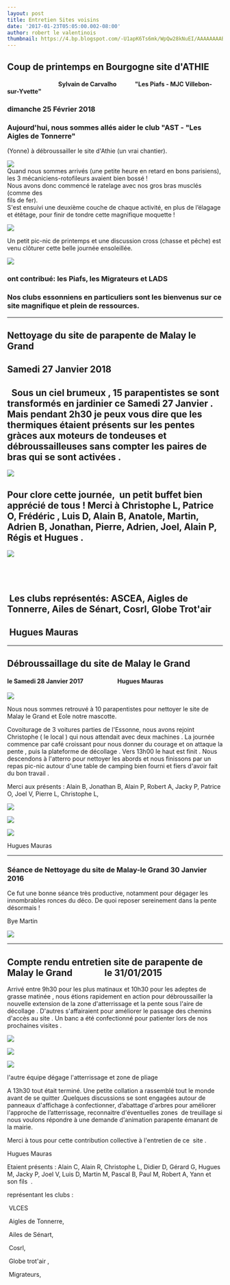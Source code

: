 ```yaml
---
layout: post
title: Entretien Sites voisins
date: '2017-01-23T05:05:00.002-08:00'
author: robert le valentinois
thumbnail: https://4.bp.blogspot.com/-U1apK6Ts6mk/WpQw28kNuEI/AAAAAAAABbo/w-mEauCHl5IMxY7UiFTeLqvtIQViuU0dwCLcBGAs/s72-c/image3.jpeg
---
```

## Coup de printemps en Bourgogne site d'ATHIE

#### &nbsp;&nbsp;&nbsp;&nbsp;&nbsp;&nbsp;&nbsp;&nbsp;&nbsp;&nbsp;&nbsp;&nbsp;&nbsp;&nbsp;&nbsp;&nbsp;&nbsp;&nbsp;&nbsp;&nbsp;&nbsp;&nbsp;&nbsp;&nbsp;&nbsp;&nbsp;&nbsp;&nbsp;&nbsp;&nbsp;&nbsp;&nbsp;&nbsp;&nbsp;&nbsp; Sylvain de Carvalho&nbsp;&nbsp;&nbsp;&nbsp;&nbsp;&nbsp;&nbsp;&nbsp;&nbsp;&nbsp;&nbsp;&nbsp; "Les Piafs - MJC Villebon-sur-Yvette"

### dimanche 25 Février 2018

### Aujourd'hui, nous sommes allés aider le club "AST - "Les Aigles de Tonnerre"  
 (Yonne) à débroussailler le site d'Athie (un vrai chantier).

[![](https://4.bp.blogspot.com/-U1apK6Ts6mk/WpQw28kNuEI/AAAAAAAABbo/w-mEauCHl5IMxY7UiFTeLqvtIQViuU0dwCLcBGAs/s640/image3.jpeg)](https://4.bp.blogspot.com/-U1apK6Ts6mk/WpQw28kNuEI/AAAAAAAABbo/w-mEauCHl5IMxY7UiFTeLqvtIQViuU0dwCLcBGAs/s1600/image3.jpeg)  
 Quand nous sommes arrivés (une petite heure en retard en bons parisiens),  
 les 3 mécaniciens-rotofileurs avaient bien bossé !  
 Nous avons donc commencé le ratelage avec nos gros bras musclés (comme des  
 fils de fer).  
 S'est ensuivi une deuxième couche de chaque activité, en plus de l’élagage  
 et étêtage, pour finir de tondre cette magnifique moquette ! 

[![](https://1.bp.blogspot.com/-gBViKL6OqLk/WpQwz6iAuUI/AAAAAAAABbg/iSSWNfqFVD4QOMctU0D1WrMdLsmwb6wyACEwYBhgL/s640/image1.jpeg)](https://1.bp.blogspot.com/-gBViKL6OqLk/WpQwz6iAuUI/AAAAAAAABbg/iSSWNfqFVD4QOMctU0D1WrMdLsmwb6wyACEwYBhgL/s1600/image1.jpeg)

 Un petit pic-nic de printemps et une discussion cross (chasse et pêche) est  
 venu clôturer cette belle journée ensoleillée.

[![](https://2.bp.blogspot.com/-Ir4tIUWb_3M/WpQw9-Ir_iI/AAAAAAAABbs/l1fSmLrkc3wT24kTgq8G6EZ3k8pL-iQyACEwYBhgL/s640/image4.jpeg)](https://2.bp.blogspot.com/-Ir4tIUWb_3M/WpQw9-Ir_iI/AAAAAAAABbs/l1fSmLrkc3wT24kTgq8G6EZ3k8pL-iQyACEwYBhgL/s1600/image4.jpeg)

### ont contribué: les Piafs, les Migrateurs et LADS

### Nos clubs essonniens en particuliers sont les bienvenus sur ce site magnifique et plein de ressources.

* * *

## **Nettoyage du site de parapente de Malay le Grand**

## Samedi 27 Janvier 2018

## **&nbsp;** Sous un ciel brumeux , 15 parapentistes se sont transformés en jardinier ce Samedi 27 Janvier . Mais pendant 2h30 je peux vous dire que les thermiques étaient présents sur les pentes gràces aux moteurs de tondeuses et débroussailleuses sans compter les paires de bras qui se sont activées .

[![](https://4.bp.blogspot.com/-o7Tx-azZGZY/WnGCzkYKocI/AAAAAAAABLg/_gFJHnGQvOMwaKJ7U7p0iDeQR9byd-JTgCLcBGAs/s640/20180127_malay1.jpg)](https://4.bp.blogspot.com/-o7Tx-azZGZY/WnGCzkYKocI/AAAAAAAABLg/_gFJHnGQvOMwaKJ7U7p0iDeQR9byd-JTgCLcBGAs/s1600/20180127_malay1.jpg)

## Pour clore cette journée,&nbsp; un petit buffet bien apprécié de tous ! Merci à Christophe L, Patrice O, Frédéric , Luis D, Alain B, Anatole, Martin, Adrien B, Jonathan, Pierre, Adrien, Joel, Alain P, Régis et Hugues .

[![](https://4.bp.blogspot.com/-hT7W4WkU2Rw/WnGC13is3sI/AAAAAAAABLk/do-2y4VdtwIK3oRCNcdiupR8u9L9uIcbwCEwYBhgL/s640/20180127_malay2.jpg)](https://4.bp.blogspot.com/-hT7W4WkU2Rw/WnGC13is3sI/AAAAAAAABLk/do-2y4VdtwIK3oRCNcdiupR8u9L9uIcbwCEwYBhgL/s1600/20180127_malay2.jpg)

## &nbsp;

## &nbsp;Les clubs représentés: ASCEA, Aigles de Tonnerre, Ailes de Sénart, Cosrl, Globe Trot'air&nbsp;

## &nbsp;Hugues Mauras

* * *

## Débroussaillage du site de Malay le Grand

#### le Samedi 28 Janvier 2017&nbsp;&nbsp;&nbsp;&nbsp;&nbsp;&nbsp;&nbsp;&nbsp;&nbsp;&nbsp;&nbsp;&nbsp;&nbsp;&nbsp;&nbsp;&nbsp;&nbsp;&nbsp;&nbsp;&nbsp;&nbsp;&nbsp;&nbsp; Hugues Mauras

[![](https://3.bp.blogspot.com/-Ry2SaD4EtJM/WIXvsgU3i4I/AAAAAAAAA3s/BUYIYugc300_A2hF5dioEJUYuYXb8pwGwCLcB/s640/malay%2B2017.jpg)](https://3.bp.blogspot.com/-Ry2SaD4EtJM/WIXvsgU3i4I/AAAAAAAAA3s/BUYIYugc300_A2hF5dioEJUYuYXb8pwGwCLcB/s1600/malay%2B2017.jpg)


 Nous nous sommes retrouvé à 10 parapentistes pour nettoyer le site de Malay le Grand et Eole notre mascotte. 

 Covoiturage de 3 voitures parties de l'Essonne, nous avons rejoint Christophe ( le local ) qui nous attendait avec deux machines . La journée commence par café croissant pour nous donner du courage et on attaque la pente , puis la plateforme de décollage . Vers 13h00 le haut est finit . Nous descendons à l'atterro pour nettoyer les abords et nous finissons par un repas pic-nic autour d'une table de camping bien fourni et fiers d'avoir fait du bon travail . 

 Merci aux présents&nbsp;: Alain B, Jonathan B, Alain P, Robert A, Jacky P, Patrice O, Joel V, Pierre L, Christophe L, 

[![](https://2.bp.blogspot.com/-6tPu3Ml-RAQ/WI3IpBIBJ0I/AAAAAAAAA40/exEHPtGImBU8SItyipq1HjhlltOZAXkyACLcB/s640/20170128_Malay%2B2.jpg)](https://2.bp.blogspot.com/-6tPu3Ml-RAQ/WI3IpBIBJ0I/AAAAAAAAA40/exEHPtGImBU8SItyipq1HjhlltOZAXkyACLcB/s1600/20170128_Malay%2B2.jpg)

[![](https://2.bp.blogspot.com/-fS7AM4rUS5Q/WI3JK1a4ZnI/AAAAAAAAA48/f67P7-xtoiAZH8iWAu4uganKl5HvF5waQCLcB/s640/20170128_Malay%2B3.jpg)](https://2.bp.blogspot.com/-fS7AM4rUS5Q/WI3JK1a4ZnI/AAAAAAAAA48/f67P7-xtoiAZH8iWAu4uganKl5HvF5waQCLcB/s1600/20170128_Malay%2B3.jpg)

[![](https://3.bp.blogspot.com/-24n-dw1xECk/WI3Irl_kiyI/AAAAAAAAA5A/Q4Mg0MRy1RMMmM5VDsYqzQ7SQ0hyL12cACEw/s640/20170128_Malay%2B4.jpg)](https://3.bp.blogspot.com/-24n-dw1xECk/WI3Irl_kiyI/AAAAAAAAA5A/Q4Mg0MRy1RMMmM5VDsYqzQ7SQ0hyL12cACEw/s1600/20170128_Malay%2B4.jpg)

 Hugues Mauras 

* * *

### Séance de Nettoyage du site de Malay-le Grand 30 Janvier 2016

Ce fut une bonne séance très productive, notamment pour dégager les innombrables ronces du déco. De quoi reposer sereinement dans la pente désormais !

Bye
Martin

[![](https://1.bp.blogspot.com/-p5cUmieFzRo/WIYC_f93R7I/AAAAAAAAA4c/dZxfINNmj4g00fN0reeDqj6q04T_0RQhACLcB/s640/malay%2B2016%2B1.jpg)](https://1.bp.blogspot.com/-p5cUmieFzRo/WIYC_f93R7I/AAAAAAAAA4c/dZxfINNmj4g00fN0reeDqj6q04T_0RQhACLcB/s1600/malay%2B2016%2B1.jpg)

* * *

## Compte rendu entretien site de parapente de Malay le Grand&nbsp;&nbsp;&nbsp;&nbsp;&nbsp;&nbsp;&nbsp;&nbsp;&nbsp;&nbsp;&nbsp;&nbsp;&nbsp;&nbsp; le 31/01/2015

Arrivé entre 9h30 pour les plus matinaux et 10h30 pour les adeptes de grasse matinée , nous étions rapidement en action pour débroussailler la nouvelle extension de la zone d'atterrissage et la pente sous l'aire de décollage . D'autres s'affairaient pour améliorer le passage des chemins d'accès au site . Un banc a été confectionné pour patienter lors de nos prochaines visites .&nbsp;

[![](https://3.bp.blogspot.com/-a5XDfKkHp60/WIX8qge5HaI/AAAAAAAAA38/EHIG0bR-6UE_6E9JZ3CZwDaCTcmBoZXbQCLcB/s640/malay%2B%2B2015%2B1.jpg)](https://3.bp.blogspot.com/-a5XDfKkHp60/WIX8qge5HaI/AAAAAAAAA38/EHIG0bR-6UE_6E9JZ3CZwDaCTcmBoZXbQCLcB/s1600/malay%2B%2B2015%2B1.jpg)


[![](https://4.bp.blogspot.com/-lgaAMk5bWkU/WIX9Ty5OoaI/AAAAAAAAA4A/wPsqiyWPfiQ2Z3HOSrfcX9CfDu2_MHK8wCLcB/s640/malay%2B2015%2B2.jpg)](https://4.bp.blogspot.com/-lgaAMk5bWkU/WIX9Ty5OoaI/AAAAAAAAA4A/wPsqiyWPfiQ2Z3HOSrfcX9CfDu2_MHK8wCLcB/s1600/malay%2B2015%2B2.jpg)

[![](https://4.bp.blogspot.com/-DVQHEOdW7D0/WIX9ar_898I/AAAAAAAAA4E/futtusdXxwkSpsG-jnDwoVG_ewh0wyBNwCLcB/s640/malay%2B2015%2B3.jpg)](https://4.bp.blogspot.com/-DVQHEOdW7D0/WIX9ar_898I/AAAAAAAAA4E/futtusdXxwkSpsG-jnDwoVG_ewh0wyBNwCLcB/s1600/malay%2B2015%2B3.jpg)

l'autre équipe dégage l'atterrissage et zone de pliage

A 13h30 tout était terminé. Une petite collation a rassemblé tout le monde avant de se quitter .Quelques discussions se sont engagées autour de panneaux d'affichage à confectionner, d’abattage d'arbres pour améliorer l'approche de l’atterrissage, reconnaitre d'éventuelles zones&nbsp; de treuillage si nous voulons répondre à une demande d'animation parapente émanant de la mairie.

Merci à tous pour cette contribution collective à l'entretien de ce&nbsp; site .

Hugues Mauras

Etaient présents&nbsp;: Alain C, Alain R, Christophe L, Didier D, Gérard G, Hugues M, Jacky P, Joel V, Luis D, Martin M, Pascal B, Paul M, Robert A, Yann et son fils&nbsp; .

représentant les clubs&nbsp;:

&nbsp;VLCES

&nbsp;Aigles de Tonnerre,

&nbsp;Ailes de Sénart,

&nbsp;Cosrl,

&nbsp;Globe trot'air ,

&nbsp;Migrateurs,
